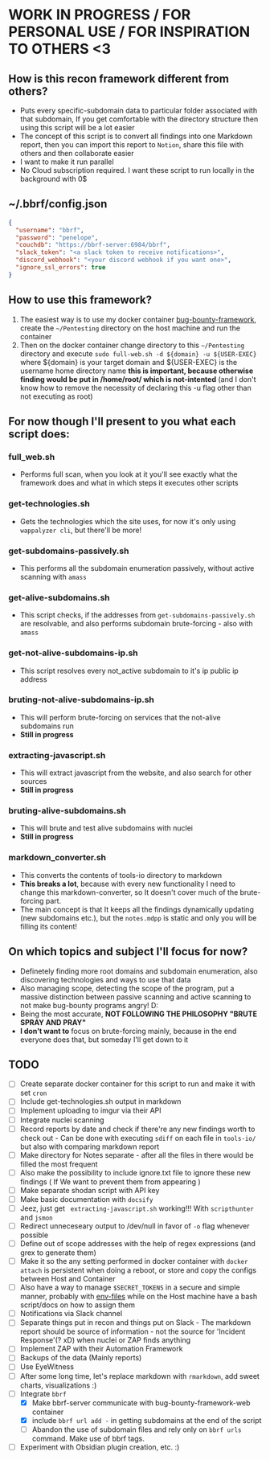 
# WORK IN PROGRESS / FOR PERSONAL USE / FOR INSPIRATION TO OTHERS <3

## How is this recon framework different from others?
- Puts every specific-subdomain data to particular folder associated with that subdomain, If you get comfortable with the directory structure then using this script will be a lot easier
- The concept of this script is to convert all findings into one Markdown report, then you can import this report to ```Notion```, share this file with others and then collaborate easier
- I want to make it run parallel
- No Cloud subscription required. I want these script to run locally in the background with 0$

## ~/.bbrf/config.json
```json
{
  "username": "bbrf",
  "password": "penelope",
  "couchdb": "https://bbrf-server:6984/bbrf",
  "slack_token": "<a slack token to receive notifications>",
  "discord_webhook": "<your discord webhook if you want one>",
  "ignore_ssl_errors": true
}
```


## How to use this framework?
1. The easiest way is to use my docker container [bug-bounty-framework](https://github.com/Cloufish/blackarch-zsh-container/tree/master/bug-bounty-framework-web), create the ```~/Pentesting``` directory on the host machine and run the container
2. Then on the docker container change directory to this ```~/Pentesting``` directory and execute ```sudo full-web.sh -d ${domain} -u ${USER-EXEC}``` where ${domain} is your target domain and ${USER-EXEC} is the username home directory name **this is important, because otherwise finding would be put in /home/root/  which is not-intented**  (and I don't know how to remove the necessity of declaring this -u flag other than not executing as root)
## For now though I'll present to you what each script does:

### full_web.sh
- Performs full scan, when you look at it you'll see exactly what the framework does and what in which steps it executes other scripts
### get-technologies.sh
- Gets the technologies which the site uses, for now it's only using ```wappalyzer cli```, but there'll be more!
### get-subdomains-passively.sh
- This performs all the subdomain enumeration passively, without active scanning with ```amass```
### get-alive-subdomains.sh
- This script checks, if the addresses from ```get-subdomains-passively.sh``` are resolvable, and also performs subdomain brute-forcing - also with ```amass```
### get-not-alive-subdomains-ip.sh
- This script resolves every not_active subdomain to it's ip public ip address
### bruting-not-alive-subdomains-ip.sh
- This will perform brute-forcing on services that the not-alive subdomains run
- **Still in progress**
### extracting-javascript.sh
- This will extract javascript from the website, and also search for other sources
- **Still in progress**
### bruting-alive-subdomains.sh
- This will brute and test alive subdomains with nuclei
- **Still in progress**
### markdown_converter.sh
- This converts the contents of tools-io directory to markdown
- **This breaks a lot**, because with every new functionality I need to change this markdown-converter, so It doesn't cover much of the brute-forcing part.
- The main concept is that It keeps all the findings dynamically updating (new subdomains etc.), but the ```notes.mdpp``` is static and only you will be filling its content!
## On which topics and subject I'll focus for now?
- Definetely finding more root domains and subdomain enumeration, also discovering technologies and ways to use that data
- Also managing scope, detecting the scope of the program, put a massive distinction between passive scanning and active scanning to not make bug-bounty programs angry! D:
- Being the most accurate, **NOT FOLLOWING THE PHILOSOPHY "BRUTE SPRAY AND PRAY"**
- **I don't want to** focus on brute-forcing mainly, because in the end everyone does that, but someday I'll get down to it
## TODO
- [ ] Create separate docker container for this script to run and make it with set ```cron```
- [ ] Include get-technologies.sh output in markdown
- [ ] Implement uploading to imgur via their API
- [ ] Integrate nuclei scanning
- [ ] Record reports by date and check if there're any new findings worth to check out - Can be done with executing ```sdiff``` on each file in ```tools-io/``` but also with comparing markdown report
- [ ] Make directory for Notes separate - after all the files in there would be filled the most frequent
- [ ] Also make the possibility to include ignore.txt file to ignore these new findings ( If We want to prevent them from appearing )
- [ ] Make separate shodan script with API key
- [ ] Make basic documentation with ```docsify```
- [ ] Jeez, just get ``` extracting-javascript.sh``` working!!! With ```scripthunter``` and ```jsmon```
- [ ] Redirect unneceseary output to /dev/null in favor of ```-o``` flag whenever possible
- [ ] Define out of scope addresses with the help of regex expressions (and grex to generate them)
- [ ] Make it so the any setting performed in docker container with ```docker attach``` is persistent when doing a reboot, or store and copy the configs between Host and Container
- [ ] Also have a way to manage ```$SECRET_TOKENS``` in a secure and simple manner, probably with [env-files](https://docs.docker.com/engine/reference/commandline/run/#set-environment-variables--e---env---env-file) while on the Host machine have a bash script/docs on how to assign them
- [ ] Notifications via Slack channel
- [ ] Separate things put in recon and things put on Slack - The markdown report should be source of information - not the source for 'Incident Response'(? xD) when nuclei or ZAP finds anything
- [ ] Implement ZAP with their Automation Framework
- [ ] Backups of the data (Mainly reports)
- [ ] Use EyeWitness
- [ ] After some long time, let's replace markdown with ```rmarkdown```, add sweet charts, visualizations :)
- [ ] Integrate ```bbrf```
  - [X] Make bbrf-server communicate with bug-bounty-framework-web container
  - [X] include `bbrf url add -` in getting subdomains at the end of the script
  - [ ] Abandon the use of subdomain files and rely only on `bbrf urls` command. Make use of bbrf tags.
- [ ] Experiment with Obsidian plugin creation, etc. :)
